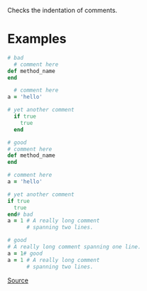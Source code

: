 
Checks the indentation of comments.

# Examples

```ruby
# bad
  # comment here
def method_name
end

  # comment here
a = 'hello'

# yet another comment
  if true
    true
  end

# good
# comment here
def method_name
end

# comment here
a = 'hello'

# yet another comment
if true
  true
end# bad
a = 1 # A really long comment
      # spanning two lines.

# good
# A really long comment spanning one line.
a = 1# good
a = 1 # A really long comment
      # spanning two lines.
```

[Source](http://www.rubydoc.info/gems/rubocop/RuboCop/Cop/Layout/CommentIndentation)